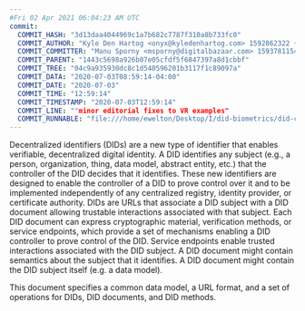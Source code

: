 ```yaml
---
#Fri 02 Apr 2021 06:04:23 AM UTC
commit:
  COMMIT_HASH: "3d13daa4044969c1a7b682c7787f310a8b733fc0"
  COMMIT_AUTHOR: "Kyle Den Hartog <onyx@kyledenhartog.com> 1592862322 +1200"
  COMMIT_COMMITTER: "Manu Sporny <msporny@digitalbazaar.com> 1593781154 -0400"
  COMMIT_PARENT: "1443c5698a926b07e05cfdf5f6847397a8d1cbbf"
  COMMIT_TREE: "04c9a935930dc8c1d540596201b3117f1c89097a"
  COMMIT_DATA: "2020-07-03T08:59:14-04:00"
  COMMIT_DATE: "2020-07-03"
  COMMIT_TIME: "12:59:14"
  COMMIT_TIMESTAMP: "2020-07-03T12:59:14"
  COMMIT_LINE: ""minor editorial fixes to VR examples"
  COMMIT_RUNNABLE: "file:///home/ewelton/Desktop/I/did-biometrics/did-core-dataset/analysis/gitinfo/3d13daa4044969c1a7b682c7787f310a8b733fc0/snapshot/index.html"
---
```


<section id="abstract">
<p>
<a>Decentralized identifiers</a> (DIDs) are a new type of identifier that
enables verifiable, decentralized digital identity. A <a>DID</a> identifies any
subject (e.g., a person, organization, thing, data model, abstract entity, etc.)
that the controller of the <a>DID</a> decides that it identifies. These new
identifiers are designed to enable the controller of a <a>DID</a> to prove
control over it and to be implemented independently of any centralized registry,
identity provider, or certificate authority. <a>DID</a>s are URLs that associate
a <a>DID subject</a> with a <a>DID document</a> allowing trustable interactions
associated with that subject. Each <a>DID document</a> can express cryptographic
material, verification methods, or <a>service endpoints</a>, which provide a set
of mechanisms enabling a <a>DID controller</a> to prove control of the
<a>DID</a>. <a>Service endpoints</a> enable trusted interactions associated with
the <a>DID subject</a>. A <a>DID document</a> might contain semantics about the
subject that it identifies. A <a>DID document</a> might contain the <a>DID
subject</a> itself (e.g. a data model).
    </p>
<p>
This document specifies a common data model, a URL format, and a set of
operations for <a>DIDs</a>, <a>DID documents</a>, and <a>DID methods</a>.
    </p>
</section>
